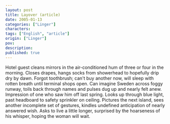 ```yaml
---
layout: post
title: Layover (article)
date: 2005-01-13
categories: ["Linger"]
characters: 
tags: ["English", "article"]
origin: ["Linger"]
pov: 
description: 
published: true
---
```


Hotel guest cleans mirrors in the air-conditioned hum of three or four in the morning. Closes drapes, hangs socks from showerhead to hopefully drip dry by dawn. Forgot toothbrush; can't buy another now, will sleep with rotten breath until terminal shops open. Can imagine Sweden across foggy runway, toils back through names and pulses dug up and nearly felt anew. Impression of one who saw him off last spring. Looks up through blue light, past headboard to safety sprinkler on ceiling. Pictures the next island, sees another incomplete set of gestures, kindles undefined anticipation of nearly answered wish. Asks to live a little longer, surprised by the hoarseness of his whisper, hoping the woman will wait. 
